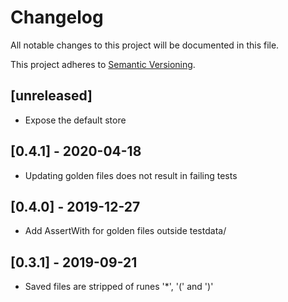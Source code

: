# Changelog
All notable changes to this project will be documented in this file.

This project adheres to [Semantic Versioning](http://semver.org/spec/v2.0.0.html).

## [unreleased]

- Expose the default store

## [0.4.1] - 2020-04-18

- Updating golden files does not result in failing tests

## [0.4.0] - 2019-12-27

- Add AssertWith for golden files outside testdata/

## [0.3.1] - 2019-09-21

- Saved files are stripped of runes '*', '(' and ')'
